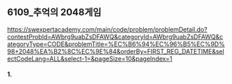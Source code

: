 ## 6109_추억의 2048게임
https://swexpertacademy.com/main/code/problem/problemDetail.do?contestProbId=AWbrg9uabZsDFAWQ&categoryId=AWbrg9uabZsDFAWQ&categoryType=CODE&problemTitle=%EC%B6%94%EC%96%B5%EC%9D%98+2048%EA%B2%8C%EC%9E%84&orderBy=FIRST_REG_DATETIME&selectCodeLang=ALL&select-1=&pageSize=10&pageIndex=1

#### 1. 
```python

```